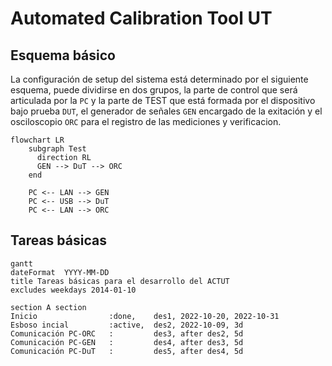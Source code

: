 # Automated Calibration Tool UT

## Esquema básico

La configuración de setup del sistema está determinado por el siguiente esquema, puede dividirse en dos grupos, la parte de control que será articulada por la `PC` y la parte de TEST que está formada por el dispositivo bajo prueba `DUT`, el generador de señales `GEN` encargado de la exitación y el osciloscopio `ORC` para el registro de las mediciones y verificacion.

```mermaid
flowchart LR
    subgraph Test
      direction RL
      GEN --> DuT --> ORC
    end

    PC <-- LAN --> GEN
    PC <-- USB --> DuT
    PC <-- LAN --> ORC
```

## Tareas básicas

```mermaid
gantt
dateFormat  YYYY-MM-DD
title Tareas básicas para el desarrollo del ACTUT
excludes weekdays 2014-01-10

section A section
Inicio                :done,    des1, 2022-10-20, 2022-10-31
Esboso incial         :active,  des2, 2022-10-09, 3d
Comunicación PC-ORC   :         des3, after des2, 5d
Comunicación PC-GEN   :         des4, after des3, 5d
Comunicación PC-DuT   :         des5, after des4, 5d
```
